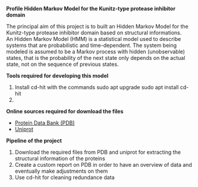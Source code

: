 **Profile Hidden Markov Model for the Kunitz-type protease inhibitor domain**  

The principal aim of this project is to built an Hidden Markov Model for the Kunitz-type protease inhibitor domain based on structural informations.  
An Hidden Markov Model (HMM) is a statistical model used to describe systems that are probabilistic and time-dependent. The system being modeled is assumed to be a Markov process with hidden (unobservable) states, that is the probability of the next state only depends on the actual state, not on the sequence of previous states. 

**Tools required for developing this model**  
1.  Install cd-hit with the commands sudo apt upgrade
    sudo apt install cd-hit
2.                     
**Online sources required for download the files**
- [Protein Data Bank (PDB)](https://www.rcsb.org/)
- [Uniprot](https://www.uniprot.org/)

**Pipeline of the project**  
1. Download the required files from PDB and uniprot for extracting the structural information of the proteins 
2. Create a custom report on PDB in order to have an overview of data and eventually make adjustments on them
3. Use cd-hit for cleaning redundance data 
